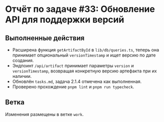 # Отчёт по задаче #33: Обновление API для поддержки версий

## Выполненные действия

- Расширена функция `getArtifactById` в `lib/db/queries.ts`, теперь она принимает опциональный `versionTimestamp` и ищет версию по дате создания.
- Эндпоинт `/api/artifact` принимает параметры `version` и `versionTimestamp`, возвращая конкретную версию артефакта при их наличии.
- Обновлён `tasks.md`, задача 2.1.4 отмечена как выполненная.
- Проверено прохождение `pnpm lint` и `pnpm run typecheck`.

## Ветка

Изменения размещены в ветке `work`.
